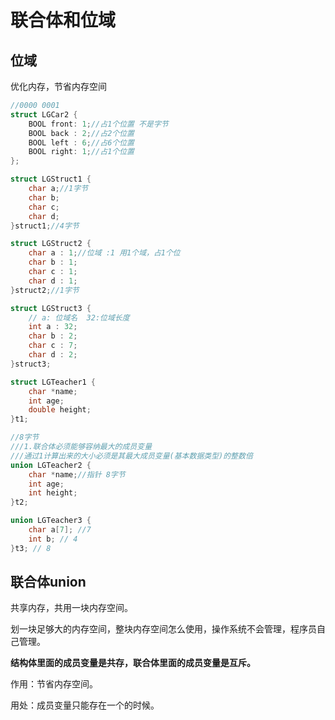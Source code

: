 # 联合体和位域

## 位域

优化内存，节省内存空间

```c++
//0000 0001
struct LGCar2 {
    BOOL front: 1;//占1个位置 不是字节
    BOOL back : 2;//占2个位置
    BOOL left : 6;//占6个位置
    BOOL right: 1;//占1个位置
};
```

```c++
struct LGStruct1 {
    char a;//1字节
    char b;
    char c;
    char d;
}struct1;//4字节

struct LGStruct2 {
    char a : 1;//位域 :1 用1个域，占1个位
    char b : 1;
    char c : 1;
    char d : 1;
}struct2;//1字节

struct LGStruct3 {
    // a: 位域名  32:位域长度
    int a : 32;
    char b : 2;
    char c : 7;
    char d : 2;
}struct3;

struct LGTeacher1 {
    char *name;
    int age;
    double height;
}t1;

//8字节
///1.联合体必须能够容纳最大的成员变量
///通过1计算出来的大小必须是其最大成员变量(基本数据类型)的整数倍
union LGTeacher2 {
    char *name;//指针 8字节
    int age;
    int height;
}t2;

union LGTeacher3 {
    char a[7]; //7
    int b; // 4
}t3; // 8
```

## 联合体union

共享内存，共用一块内存空间。

划一块足够大的内存空间，整块内存空间怎么使用，操作系统不会管理，程序员自己管理。

**结构体里面的成员变量是共存，联合体里面的成员变量是互斥。**

作用：节省内存空间。

用处：成员变量只能存在一个的时候。